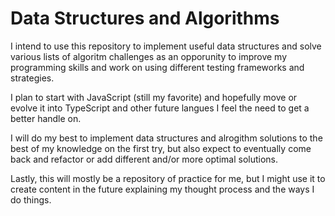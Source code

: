 # Data Structures and Algorithms

I intend to use this repository to implement useful data structures and solve various lists of algoritm challenges as an opporunity to improve my programming skills and work on using different testing frameworks and strategies.

I plan to start with JavaScript (still my favorite) and hopefully move or evolve it into TypeScript and other future langues I feel the need to get a better handle on.

I will do my best to implement data structures and alrogithm solutions to the best of my knowledge on the first try, but also expect to eventually come back and refactor or add different and/or more optimal solutions.

Lastly, this will mostly be a repository of practice for me, but I might use it to create content in the future explaining my thought process and the ways I do things.
